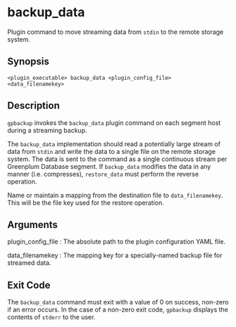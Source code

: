 # backup\_data 

Plugin command to move streaming data from `stdin` to the remote storage system.

## Synopsis 

```
<plugin_executable> backup_data <plugin_config_file> <data_filenamekey>
```

## Description 

`gpbackup` invokes the `backup_data` plugin command on each segment host during a streaming backup.

The `backup_data` implementation should read a potentially large stream of data from `stdin` and write the data to a single file on the remote storage system. The data is sent to the command as a single continuous stream per Greenplum Database segment. If `backup_data` modifies the data in any manner \(i.e. compresses\), `restore_data` must perform the reverse operation.

Name or maintain a mapping from the destination file to `data_filenamekey`. This will be the file key used for the restore operation.

## Arguments 

plugin\_config\_file
:   The absolute path to the plugin configuration YAML file.

data\_filenamekey
:   The mapping key for a specially-named backup file for streamed data.

## Exit Code 

The `backup_data` command must exit with a value of 0 on success, non-zero if an error occurs. In the case of a non-zero exit code, `gpbackup` displays the contents of `stderr` to the user.

